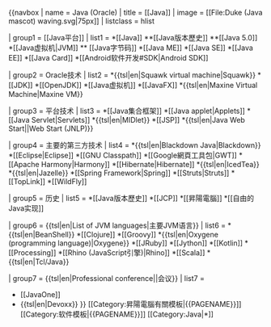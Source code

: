 {{navbox
| name      = Java (Oracle)
| title     = [[Java]]
| image     = [[File:Duke (Java mascot) waving.svg|75px]]
| listclass = hlist

| group1 = [[Java平台]]
| list1  = 
*[[Java]]
**[[Java版本歷史]]
**[[Java 5.0]]
*[[Java虚拟机|JVM]]
** [[Java字节码]]
*[[Java ME]]
*[[Java SE]]
*[[Java EE]]
*[[Java Card]]
*[[Android软件开发#SDK|Android SDK]]

| group2 = Oracle技术
| list2  = 
*{{tsl|en|Squawk virtual machine|Squawk}}
*[[JDK]]
*[[OpenJDK]]
*[[Java虚拟机]]
*[[JavaFX]]
*{{tsl|en|Maxine Virtual Machine|Maxine VM}}

| group3 = 平台技术
| list3  = 
*[[Java集合框架]]
*[[Java applet|Applets]]
*[[Java Servlet|Servlets]]
*{{tsl|en|MIDlet}}
*[[JSP]]
*{{tsl|en|Java Web Start||Web Start (JNLP)}}

| group4 = 主要的第三方技术
| list4  = 
*{{tsl|en|Blackdown Java|Blackdown}}
*[[Eclipse|Eclipse]]
*[[GNU Classpath]]
*[[Google網頁工具包|GWT]]
*[[Apache Harmony|Harmony]]
*[[Hibernate|Hibernate]]
*{{tsl|en|IcedTea}}
*{{tsl|en|Jazelle}}
*[[Spring Framework|Spring]]
*[[Struts|Struts]]
*[[TopLink]]
*[[WildFly]]

| group5 = 历史
| list5  = 
*[[Java版本歷史]]
*[[JCP]]
*[[昇陽電腦]]
*[[自由的Java实现]]

| group6 = {{tsl|en|List of JVM languages|主要JVM语言}}
| list6  = 
*{{tsl|en|BeanShell}}
*[[Clojure]]
*[[Groovy]]
*{{tsl|en|Oxygene (programming language)|Oxygene}}
*[[JRuby]]
*[[Jython]]
*[[Kotlin]]
*[[Processing]]
*[[Rhino (JavaScript引擎)|Rhino]]
*[[Scala]]
*{{tsl|en|Tcl/Java}}

| group7 = {{tsl|en|Professional conference||会议}}
| list7  = 
* [[JavaOne]]
* {{tsl|en|Devoxx}}
}}<noinclude>
[[Category:昇陽電腦有關模板|{{PAGENAME}}]]
[[Category:软件模板|{{PAGENAME}}]]
[[Category:Java|*]]
</noinclude>